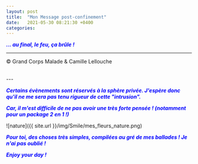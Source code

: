 ```yaml
---
layout: post
title:  "Mon Message post-confinement"
date:   2021-05-30 08:21:30 +0400
categories: 
---
```



<span style="color: blue">***... au final, le feu, ça brûle !***</span>
<br/>


---
&copy;  Grand Corps Malade & Camille Lellouche

<br>
---


<span style="color: blue">***Certains évènements sont réservés à la sphère privée. J'espère donc qu'il ne me sera pas tenu rigueur de cette "intrusion".***</span>

<span style="color: blue">***Car, il m'est difficile de ne pas avoir une très forte pensée ! (notamment pour un package 2 en 1 !)***</span>

![nature]({{ site.url }}/img/Smile/mes_fleurs_nature.png)

<span style="color: blue">***Pour toi, des choses très simples, compilées au gré de mes ballades ! Je n'ai pas oublié !***</span>

<span style="color: blue">***Enjoy your day !***</span>

  
